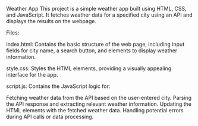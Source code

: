 Weather App
This project is a simple weather app built using HTML, CSS, and JavaScript. It fetches weather data for a specified city using an API and displays the results on the webpage.

Files:

index.html: Contains the basic structure of the web page, including input fields for city name, a search button, and elements to display weather information.

style.css: Styles the HTML elements, providing a visually appealing interface for the app.

script.js: Contains the JavaScript logic for:

Fetching weather data from the API based on the user-entered city.
Parsing the API response and extracting relevant weather information.
Updating the HTML elements with the fetched weather data.
Handling potential errors during API calls or data processing.

